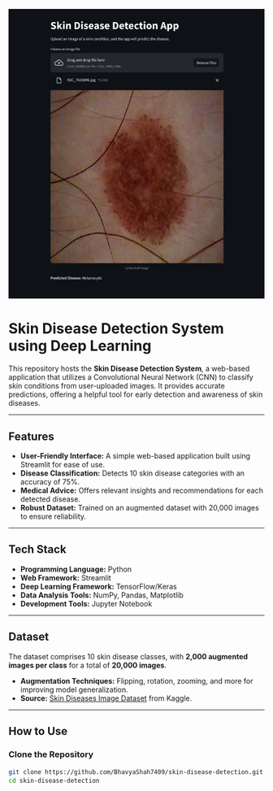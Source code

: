 ![ss1](https://github.com/BhavyaShah7409/Skin-Disease-Detection/blob/main/x_page-0001.jpg?raw=true)
# Skin Disease Detection System using Deep Learning  

This repository hosts the **Skin Disease Detection System**, a web-based application that utilizes a Convolutional Neural Network (CNN) to classify skin conditions from user-uploaded images. It provides accurate predictions, offering a helpful tool for early detection and awareness of skin diseases.  

---

## Features  
- **User-Friendly Interface:** A simple web-based application built using Streamlit for ease of use.  
- **Disease Classification:** Detects 10 skin disease categories with an accuracy of 75%.  
- **Medical Advice:** Offers relevant insights and recommendations for each detected disease.  
- **Robust Dataset:** Trained on an augmented dataset with 20,000 images to ensure reliability.  

---

## Tech Stack  
- **Programming Language:** Python  
- **Web Framework:** Streamlit  
- **Deep Learning Framework:** TensorFlow/Keras  
- **Data Analysis Tools:** NumPy, Pandas, Matplotlib  
- **Development Tools:** Jupyter Notebook  

---

## Dataset  
The dataset comprises 10 skin disease classes, with **2,000 augmented images per class** for a total of **20,000 images**.  
- **Augmentation Techniques:** Flipping, rotation, zooming, and more for improving model generalization.  
- **Source:** [Skin Diseases Image Dataset](https://www.kaggle.com/datasets/ismailpromus/skin-diseases-image-dataset) from Kaggle.  

---

## How to Use  

### Clone the Repository  
```bash  
git clone https://github.com/BhavyaShah7409/skin-disease-detection.git  
cd skin-disease-detection  
